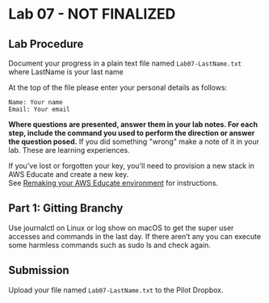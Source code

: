 # Lab 07 - NOT FINALIZED

## Lab Procedure

Document your progress in a plain text file named `Lab07-LastName.txt`  
where LastName is your last name

At the top of the file please enter your personal details as follows:

```
Name: Your name
Email: Your email

```

**Where questions are presented, answer them in your lab notes. For each step, include the command you used to perform the direction or answer the question posed.** If you did something "wrong" make a note of it in your lab. These are learning experiences.

If you've lost or forgotten your key, you'll need to provision a new stack in AWS Educate and create a new key.  
See [Remaking your AWS Educate environment](../../..) for instructions.

## Part 1: Gitting Branchy

Use journalctl on Linux or log show on macOS to get the super user accesses and commands in the last day. If there aren’t any you can execute some harmless commands such as sudo ls and check again.

## Submission

Upload your file named `Lab07-LastName.txt` to the Pilot Dropbox.
